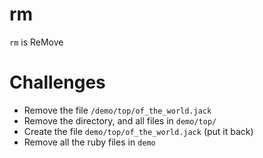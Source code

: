 # rm

`rm` is ReMove

# Challenges

* Remove the file `/demo/top/of_the_world.jack`
* Remove the directory, and all files in `demo/top/`
* Create the file `demo/top/of_the_world.jack` (put it back)
* Remove all the ruby files in `demo`


